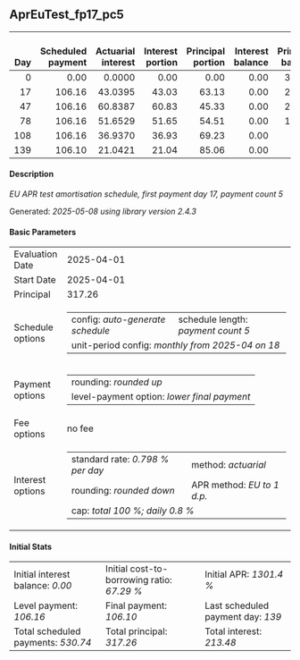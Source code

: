<h2>AprEuTest_fp17_pc5</h2>
<table>
    <thead style="vertical-align: bottom;">
        <th style="text-align: right;">Day</th>
        <th style="text-align: right;">Scheduled payment</th>
        <th style="text-align: right;">Actuarial interest</th>
        <th style="text-align: right;">Interest portion</th>
        <th style="text-align: right;">Principal portion</th>
        <th style="text-align: right;">Interest balance</th>
        <th style="text-align: right;">Principal balance</th>
        <th style="text-align: right;">Total actuarial interest</th>
        <th style="text-align: right;">Total interest</th>
        <th style="text-align: right;">Total principal</th>
    </thead>
    <tr style="text-align: right;">
        <td class="ci00">0</td>
        <td class="ci01" style="white-space: nowrap;">0.00</td>
        <td class="ci02">0.0000</td>
        <td class="ci03">0.00</td>
        <td class="ci04">0.00</td>
        <td class="ci05">0.00</td>
        <td class="ci06">317.26</td>
        <td class="ci07">0.0000</td>
        <td class="ci08">0.00</td>
        <td class="ci09">0.00</td>
    </tr>
    <tr style="text-align: right;">
        <td class="ci00">17</td>
        <td class="ci01" style="white-space: nowrap;">106.16</td>
        <td class="ci02">43.0395</td>
        <td class="ci03">43.03</td>
        <td class="ci04">63.13</td>
        <td class="ci05">0.00</td>
        <td class="ci06">254.13</td>
        <td class="ci07">43.0395</td>
        <td class="ci08">43.03</td>
        <td class="ci09">63.13</td>
    </tr>
    <tr style="text-align: right;">
        <td class="ci00">47</td>
        <td class="ci01" style="white-space: nowrap;">106.16</td>
        <td class="ci02">60.8387</td>
        <td class="ci03">60.83</td>
        <td class="ci04">45.33</td>
        <td class="ci05">0.00</td>
        <td class="ci06">208.80</td>
        <td class="ci07">103.8782</td>
        <td class="ci08">103.86</td>
        <td class="ci09">108.46</td>
    </tr>
    <tr style="text-align: right;">
        <td class="ci00">78</td>
        <td class="ci01" style="white-space: nowrap;">106.16</td>
        <td class="ci02">51.6529</td>
        <td class="ci03">51.65</td>
        <td class="ci04">54.51</td>
        <td class="ci05">0.00</td>
        <td class="ci06">154.29</td>
        <td class="ci07">155.5312</td>
        <td class="ci08">155.51</td>
        <td class="ci09">162.97</td>
    </tr>
    <tr style="text-align: right;">
        <td class="ci00">108</td>
        <td class="ci01" style="white-space: nowrap;">106.16</td>
        <td class="ci02">36.9370</td>
        <td class="ci03">36.93</td>
        <td class="ci04">69.23</td>
        <td class="ci05">0.00</td>
        <td class="ci06">85.06</td>
        <td class="ci07">192.4682</td>
        <td class="ci08">192.44</td>
        <td class="ci09">232.20</td>
    </tr>
    <tr style="text-align: right;">
        <td class="ci00">139</td>
        <td class="ci01" style="white-space: nowrap;">106.10</td>
        <td class="ci02">21.0421</td>
        <td class="ci03">21.04</td>
        <td class="ci04">85.06</td>
        <td class="ci05">0.00</td>
        <td class="ci06">0.00</td>
        <td class="ci07">213.5103</td>
        <td class="ci08">213.48</td>
        <td class="ci09">317.26</td>
    </tr>
</table>
<h4>Description</h4>
<p><i>EU APR test amortisation schedule, first payment day 17, payment count 5</i></p>
<p>Generated: <i>2025-05-08 using library version 2.4.3</i></p>
<h4>Basic Parameters</h4>
<table>
    <tr>
        <td>Evaluation Date</td>
        <td>2025-04-01</td>
    </tr>
    <tr>
        <td>Start Date</td>
        <td>2025-04-01</td>
    </tr>
    <tr>
        <td>Principal</td>
        <td>317.26</td>
    </tr>
    <tr>
        <td>Schedule options</td>
        <td>
            <table>
                <tr>
                    <td>config: <i>auto-generate schedule</i></td>
                    <td>schedule length: <i><i>payment count</i> 5</i></td>
                </tr>
                <tr>
                    <td colspan="2" style="white-space: nowrap;">unit-period config: <i>monthly from 2025-04 on 18</i></td>
                </tr>
            </table>
        </td>
    </tr>
    <tr>
        <td>Payment options</td>
        <td>
            <table>
                <tr>
                    <td>rounding: <i>rounded up</i></td>
                </tr>
                <tr>
                    <td>level-payment option: <i>lower&nbsp;final&nbsp;payment</i></td>
                </tr>
            </table>
        </td>
    </tr>
    <tr>
        <td>Fee options</td>
        <td>no fee
        </td>
    </tr>
    <tr>
        <td>Interest options</td>
        <td>
            <table>
                <tr>
                    <td>standard rate: <i>0.798 % per day</i></td>
                    <td>method: <i>actuarial</i></td>
                </tr>
                <tr>
                    <td>rounding: <i>rounded down</i></td>
                    <td>APR method: <i>EU to 1 d.p.</i></td>
                </tr>
                <tr>
                    <td colspan="2">cap: <i>total 100 %; daily 0.8 %</td>
                </tr>
            </table>
        </td>
    </tr>
</table>
<h4>Initial Stats</h4>
<table>
    <tr>
        <td>Initial interest balance: <i>0.00</i></td>
        <td>Initial cost-to-borrowing ratio: <i>67.29 %</i></td>
        <td>Initial APR: <i>1301.4 %</i></td>
    </tr>
    <tr>
        <td>Level payment: <i>106.16</i></td>
        <td>Final payment: <i>106.10</i></td>
        <td>Last scheduled payment day: <i>139</i></td>
    </tr>
    <tr>
        <td>Total scheduled payments: <i>530.74</i></td>
        <td>Total principal: <i>317.26</i></td>
        <td>Total interest: <i>213.48</i></td>
    </tr>
</table>